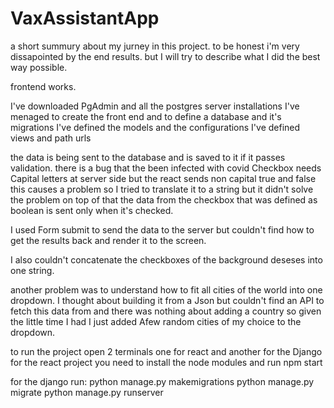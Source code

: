 # VaxAssistantApp

a short summury about my jurney in this project.
to be honest i'm very dissapointed by the end results.
but I will try to describe what I did the best way possible.

frontend works.

I've downloaded PgAdmin and all the postgres server installations
I've menaged to create the front end and to define a database and it's migrations
I've defined the models and the configurations
I've defined views and path urls

the data is being sent to the database and is saved to it if it passes validation.
there is a bug that the been infected with covid Checkbox needs Capital letters at server side but the react sends non capital true and false
this causes a problem so I tried to translate it to a string but it didn't solve the problem
on top of that the data from the checkbox that was defined as boolean is sent only when it's checked.

I used Form submit to send the data to the server but couldn't find how to get the results back and render it to the screen.

I also couldn't concatenate the checkboxes of the background deseses into one string.

another problem was to understand how to fit all cities of the world into one dropdown.
I thought about building it from a Json but couldn't find an API to fetch this data from
and there was nothing about adding a country so given the little time I had I just added Afew random cities of my choice to the dropdown.

to run the project open 2 terminals one for react and another for the Django
for the react project you need to install the node modules and run 
npm start

for the django run:
python manage.py makemigrations
python manage.py migrate
python manage.py runserver

